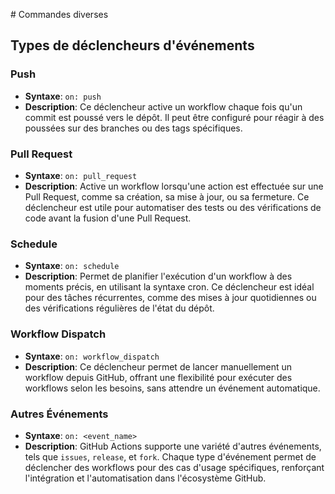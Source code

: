 # Commandes diverses

## Types de déclencheurs d'événements

### Push

- **Syntaxe**: `on: push`
- **Description**: Ce déclencheur active un workflow chaque fois qu'un commit est poussé vers le dépôt. Il peut être configuré pour réagir à des poussées sur des branches ou des tags spécifiques.

### Pull Request

- **Syntaxe**: `on: pull_request`
- **Description**: Active un workflow lorsqu'une action est effectuée sur une Pull Request, comme sa création, sa mise à jour, ou sa fermeture. Ce déclencheur est utile pour automatiser des tests ou des vérifications de code avant la fusion d'une Pull Request.

### Schedule

- **Syntaxe**: `on: schedule`
- **Description**: Permet de planifier l'exécution d'un workflow à des moments précis, en utilisant la syntaxe cron. Ce déclencheur est idéal pour des tâches récurrentes, comme des mises à jour quotidiennes ou des vérifications régulières de l'état du dépôt.

### Workflow Dispatch

- **Syntaxe**: `on: workflow_dispatch`
- **Description**: Ce déclencheur permet de lancer manuellement un workflow depuis GitHub, offrant une flexibilité pour exécuter des workflows selon les besoins, sans attendre un événement automatique.

### Autres Événements

- **Syntaxe**: `on: <event_name>`
- **Description**: GitHub Actions supporte une variété d'autres événements, tels que `issues`, `release`, et `fork`. Chaque type d'événement permet de déclencher des workflows pour des cas d'usage spécifiques, renforçant l'intégration et l'automatisation dans l'écosystème GitHub.

